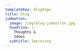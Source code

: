 ```yaml
---
templateKey: BlogPage
title: blog
jumbotron:
  image: /img/blog-jumbotron.jpg
  headline: |-
    Thoughts &
    Ideas
  subtitle: Improving
---
```

